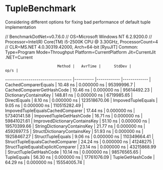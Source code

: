 # TupleBenchmark
Considering different options for fixing bad performance of default tuple implementation

// BenchmarkDotNet=v0.7.6.0
// OS=Microsoft Windows NT 6.2.9200.0
// Processor=Intel(R) Core(TM) i5-2500K CPU @ 3.30GHz, ProcessorCount=4
// CLR=MS.NET 4.0.30319.42000, Arch=64-bit  [RyuJIT] Common:  Type=Program  Mode=Throughput  Platform=CurrentPlatform  Jit=CurrentJit .NET=Current

                            Method |   AvrTime |      StdDev |         op/s |
---------------------------------- |---------- |------------ |------------- |
              CachedComparerEquals |  10.48 ns | 0.000000 ns |   95399996.7 |
         CachedComparerGetHashCode |  10.46 ns | 0.000000 ns |  95614492.23 |
             DictionaryContainsKey | 148.81 ns | 0.000000 ns |   6719985.65 |
                      DirectEquals |   8.10 ns | 0.000000 ns | 123518670.06 |
                ImpovedTupleEquals |   9.05 ns | 0.000000 ns | 110515282.49 |
  ImpovedTupleEqualsCachedComparer |  17.44 ns | 0.000000 ns |  57340141.58 |
           ImpovedTupleGetHashCode |  16.71 ns | 0.000000 ns |  59841021.61 |
     ImprovedDictionaryContainsKey |  51.10 ns | 0.000000 ns |  19570399.66 |
       StringDictionaryContainsKey |  21.77 ns | 0.000000 ns |   45926977.5 |
       StructDictionaryContainsKey |  51.93 ns | 0.000000 ns |  19258467.27 |
                 StructTupleEquals |   9.06 ns | 0.000000 ns | 110349664.41 |
   StructTupleEqualsCachedComparer |  24.24 ns | 0.000000 ns |     41248275 |
 StructTupleEqualsExplicitComparer |  23.14 ns | 0.000000 ns |  43215868.99 |
            StructTupleGetHashCode |  10.14 ns | 0.000000 ns |  98576565.65 |
                       TupleEquals |  56.30 ns | 0.000000 ns |  17761076.09 |
                  TupleGetHashCode |  64.29 ns | 0.000000 ns |  15554005.74 |
